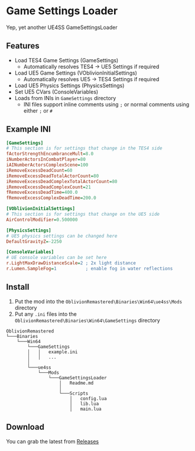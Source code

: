 # Game Settings Loader
Yep, yet another UE4SS GameSettingsLoader

## Features

- Load TES4 Game Settings (GameSettings)
  - Automatically resolves TES4 -> UE5 Settings if required
- Load UE5 Game Settings (VOblivionInitialSettings)
  - Automatically resolves UE5 -> TES4 Settings if required
- Load UE5 Physics Settings (PhysicsSettings)
- Set UE5 CVars (ConsoleVariables)
- Loads from INIs in `GameSettings` directory
  - INI files support inline comments using `;` or normal comments using either `;` or `#`


## Example INI
```ini
[GameSettings]
# This section is for settings that change in the TES4 side
fActorStrengthEncumbranceMult=8.0
iNumberActorsInCombatPlayer=80
iAINumberActorsComplexScene=100
iRemoveExcessDeadCount=60
iRemoveExcessDeadTotalActorCount=80
iRemoveExcessDeadComplexTotalActorCount=80
iRemoveExcessDeadComplexCount=21
fRemoveExcessDeadTime=400.0
fRemoveExcessComplexDeadTime=200.0

[VOblivionInitialSettings]
# This section is for settings that change on the UE5 side
AirControlModifier=0.500000

[PhysicsSettings]
# UE5 physics settings can be changed here
DefaultGravityZ=-2250

[ConsoleVariables]
# UE console variables can be set here
r.LightMaxDrawDistanceScale=2 ; 2x light distance
r.Lumen.SampleFog=1           ; enable fog in water reflections
```

## Install
 1. Put the mod into the `OblivionRemastered\Binaries\Win64\ue4ss\Mods` directory
 2. Put any `.ini` files into the `OblivionRemastered\Binaries\Win64\GameSettings` directory

```
OblivionRemastered
└───Binaries
    └───Win64
        └───GameSettings
        │   │   example.ini
        │   │   ...
        │
        └───ue4ss
            └───Mods
                └───GameSettingsLoader
                    │   Readme.md
                    │
                    └───Scripts
                        │   config.lua
                        │   lib.lua
                        │   main.lua
```

## Download
You can grab the latest from [Releases](https://github.com/cmd430/ue4ss-mods/releases/)
